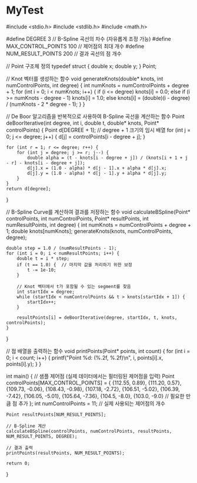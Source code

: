 # MyTest


#include <stdio.h>
#include <stdlib.h>
#include <math.h>

#define DEGREE 3                 // B-Spline 곡선의 차수 (자유롭게 조정 가능)
#define MAX_CONTROL_POINTS 100   // 제어점의 최대 개수
#define NUM_RESULT_POINTS 200    // 결과 곡선의 점 개수

// Point 구조체 정의
typedef struct {
    double x;
    double y;
} Point;

// Knot 벡터를 생성하는 함수
void generateKnots(double* knots, int numControlPoints, int degree) {
    int numKnots = numControlPoints + degree + 1;
    for (int i = 0; i < numKnots; i++) {
        if (i <= degree) knots[i] = 0.0;
        else if (i >= numKnots - degree - 1) knots[i] = 1.0;
        else knots[i] = (double)(i - degree) / (numKnots - 2 * degree - 1);
    }
}

// De Boor 알고리즘을 반복적으로 사용하여 B-Spline 곡선을 계산하는 함수
Point deBoorIterative(int degree, int i, double t, double* knots, Point* controlPoints) {
    Point d[DEGREE + 1]; // degree + 1 크기의 임시 배열
    for (int j = 0; j <= degree; j++) {
        d[j] = controlPoints[i - degree + j];
    }

    for (int r = 1; r <= degree; r++) {
        for (int j = degree; j >= r; j--) {
            double alpha = (t - knots[i - degree + j]) / (knots[i + 1 + j - r] - knots[i - degree + j]);
            d[j].x = (1.0 - alpha) * d[j - 1].x + alpha * d[j].x;
            d[j].y = (1.0 - alpha) * d[j - 1].y + alpha * d[j].y;
        }
    }
    return d[degree];
}

// B-Spline Curve를 계산하여 결과를 저장하는 함수
void calculateBSpline(Point* controlPoints, int numControlPoints, Point* resultPoints, int numResultPoints, int degree) {
    int numKnots = numControlPoints + degree + 1;
    double knots[numKnots];
    generateKnots(knots, numControlPoints, degree);

    double step = 1.0 / (numResultPoints - 1);
    for (int i = 0; i < numResultPoints; i++) {
        double t = i * step;
        if (t == 1.0) {  // 마지막 값을 처리하기 위한 보정
            t -= 1e-10;
        }

        // Knot 벡터에서 t가 포함될 수 있는 segment를 찾음
        int startIdx = degree;
        while (startIdx < numControlPoints && t > knots[startIdx + 1]) {
            startIdx++;
        }

        resultPoints[i] = deBoorIterative(degree, startIdx, t, knots, controlPoints);
    }
}

// 점 배열을 출력하는 함수
void printPoints(Point* points, int count) {
    for (int i = 0; i < count; i++) {
        printf("Point %d: (%.2f, %.2f)\n", i, points[i].x, points[i].y);
    }
}

int main() {
    // 샘플 제어점 (실제 데이터에서는 필터링된 제어점을 입력)
    Point controlPoints[MAX_CONTROL_POINTS] = {
        {112.55, 0.89}, {111.20, 0.57}, {109.73, -0.06}, {108.43, -0.98},
        {107.18, -2.72}, {106.51, -5.02}, {106.39, -7.42}, {106.05, -5.01},
        {105.64, -7.36}, {104.5, -8.0}, {103.0, -9.0}  // 필요한 만큼 점 추가
    };
    int numControlPoints = 11;  // 실제 사용되는 제어점의 개수

    Point resultPoints[NUM_RESULT_POINTS];

    // B-Spline 계산
    calculateBSpline(controlPoints, numControlPoints, resultPoints, NUM_RESULT_POINTS, DEGREE);

    // 결과 출력
    printPoints(resultPoints, NUM_RESULT_POINTS);

    return 0;
}
